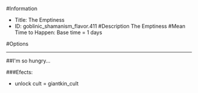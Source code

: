 #Information
 - Title: The Emptiness
 - ID: goblinic_shamanism_flavor.411
#Description
The Emptiness
#Mean Time to Happen:
Base time = 1 days

#Options

___
##I'm so hungry...

###Efects:<ul><li>unlock cult = giantkin_cult</li></ul>
